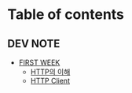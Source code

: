 # Table of contents

## DEV NOTE

* [FIRST WEEK](dev-note/week/firstweek/week1.md)
  * [HTTP의 이해](dev-note/week/firstweek/http.md)
  * [HTTP Client](dev-note/week/firstweek/tcpip.md)